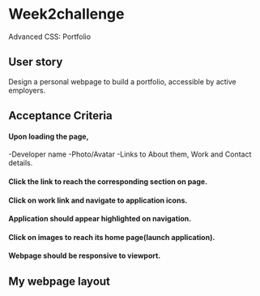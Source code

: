 # Week2challenge
Advanced CSS: Portfolio
## User story
Design a personal webpage to build a portfolio, accessible by active employers.
## Acceptance Criteria
#### Upon loading the page,
-Developer name
-Photo/Avatar
-Links to About them, Work and Contact details.
#### Click the link to reach the corresponding section on page.
#### Click on work link and navigate to application icons.
#### Application should appear highlighted on navigation.
#### Click on images to reach its home page(launch application).
#### Webpage should be responsive to viewport.

## My webpage layout

